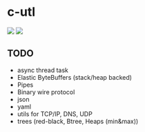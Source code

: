 # c-utl

![](https://github.com/Niklas-Seppala/c-utl/actions/workflows/c-cpp.yml/badge.svg)
![](https://github.com/Niklas-Seppala/c-utl/actions/workflows/memcheck.yml/badge.svg)

## TODO

- async thread task
- Elastic ByteBuffers (stack/heap backed)
- Pipes
- Binary wire protocol
- json
- yaml
- utils for TCP/IP, DNS, UDP
- trees (red-black, Btree, Heaps (min&max))
